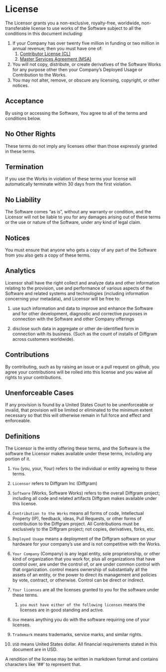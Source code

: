 # License

The Licensor grants you a non-exclusive, royalty-free, worldwide, non-transferable license to use works of the Software subject to all the conditions in this document including:

1. If your Company has over twenty five million in funding or two million in annual revenue; then you must have one of:
   1. [Contributor License (CL)](https://diffgram.readme.io/docs/diffgram-contributor-license-cl) 
   2. [Master Services Agreement (MSA)](https://diffgram.readme.io/docs/master-services-agreement-msa)
2. You will not copy, distribute, or create derivatives of the Software Works for any purpose other then your Company’s Deployed Usage or Contribution to the Works.
3. You may not alter, remove, or obscure any licensing, copyright, or other notices.

## Acceptance

By using or accessing the Software, You agree to all of the terms and conditions below.

## No Other Rights

These terms do not imply any licenses other than those expressly granted in these terms.

## Termination

If you use the Works in violation of these terms your license will automatically terminate within 30 days from the first violation.

## No Liability

The Software comes “as is”, without any warranty or condition, and the Licensor will not be liable to you for any damages arising out of these terms or the use or nature of the Software, under any kind of legal claim.

## Notices

You must ensure that anyone who gets a copy of any part of the Software from you also gets a copy of these terms.

## Analytics

Licensor shall have the right collect and analyze data and other information relating to the provision, use and performance of various aspects of the Software and related systems and technologies (including information concerning your metadata), and Licensor will be free to:

1. use such information and data to improve and enhance the Software and for other development, diagnostic and corrective purposes in connection with the Software and other Company offerings

2. disclose such data in aggregate or other de-identified form in connection with its business. (Such as the count of installs of Diffgram across customers worldwide).

## Contributions

By contributing, such as by raising an issue or a pull request on github, you agree your contributions will be rolled into this license and you waive all rights to your contributions.

## Unenforceable Cases

If any provision is found by a United States Court to be unenforceable or invalid, that provision will be limited or eliminated to the minimum extent necessary so that this will otherwise remain in full force and effect and enforceable. 

## Definitions

The Licensor is the entity offering these terms, and the Software is the software the Licensor makes available under these terms, including any portion of it.

1. `You` (you, your, Your) refers to the individual or entity agreeing to these terms.

2. `Licensor` refers to Diffgram Inc (Diffgram)

3. `Software` (Works, Software Works) refers to the overall Diffgram project; including all code and related artifacts Diffgram makes available under this license.

4. `Contribution to the Works` means all forms of code, Intellectual Property (IP), feedback, ideas, Pull Requests, or other forms of contribution to the Diffgram project. All Contributions must be exclusively to the Diffgram project; not copies, derivatives, forks, etc.

5. `Deployed Usage` means a deployment of the Diffgram software on your hardware for your company’s use and is not competitive with the Works.

6. `Your Company` (Company) is any legal entity, sole proprietorship, or other kind of organization that you work for, plus all organizations that have control over, are under the control of, or are under common control with that organization. control means ownership of substantially all the assets of an entity, or the power to direct its management and policies by vote, contract, or otherwise. Control can be direct or indirect.

7. `Your licenses` are all the licenses granted to you for the software under these terms. 
   1. `you must have either of the following licenses` means the licenses are in good standing and active.

8. `Use` means anything you do with the software requiring one of your licenses.

9. `Trademark` means trademarks, service marks, and similar rights.

10. `USD` means United States dollar. All financial requirements stated in this document are in USD.

A rendition of the license may be written in markdown format and contains characters like '##' to represent that.
